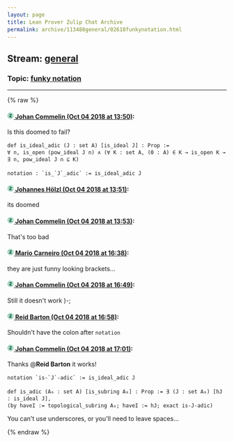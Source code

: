 ```yaml
---
layout: page
title: Lean Prover Zulip Chat Archive 
permalink: archive/113488general/02618funkynotation.html
---
```


## Stream: [general](index.html)
### Topic: [funky notation](02618funkynotation.html)

---


{% raw %}
#### [![Click to go to Zulip](../../assets/img/zulip2.png) Johan Commelin (Oct 04 2018 at 13:50)](https://leanprover.zulipchat.com/#narrow/stream/113488-general/topic/funky%20notation/near/135168245):
Is this doomed to fail?
```lean
def is_ideal_adic (J : set A) [is_ideal J] : Prop :=
∀ n, is_open (pow_ideal J n) ∧ (∀ K : set A, (0 : A) ∈ K → is_open K → ∃ n, pow_ideal J n ⊆ K)

notation : `is_`J`_adic` := is_ideal_adic J
```

#### [![Click to go to Zulip](../../assets/img/zulip2.png) Johannes Hölzl (Oct 04 2018 at 13:51)](https://leanprover.zulipchat.com/#narrow/stream/113488-general/topic/funky%20notation/near/135168274):
its doomed

#### [![Click to go to Zulip](../../assets/img/zulip2.png) Johan Commelin (Oct 04 2018 at 13:53)](https://leanprover.zulipchat.com/#narrow/stream/113488-general/topic/funky%20notation/near/135168386):
That's too bad

#### [![Click to go to Zulip](../../assets/img/zulip2.png) Mario Carneiro (Oct 04 2018 at 16:38)](https://leanprover.zulipchat.com/#narrow/stream/113488-general/topic/funky%20notation/near/135193028):
they are just funny looking brackets...

#### [![Click to go to Zulip](../../assets/img/zulip2.png) Johan Commelin (Oct 04 2018 at 16:49)](https://leanprover.zulipchat.com/#narrow/stream/113488-general/topic/funky%20notation/near/135193856):
Still it doesn't work )-;

#### [![Click to go to Zulip](../../assets/img/zulip2.png) Reid Barton (Oct 04 2018 at 16:58)](https://leanprover.zulipchat.com/#narrow/stream/113488-general/topic/funky%20notation/near/135194568):
Shouldn't have the colon after `notation`

#### [![Click to go to Zulip](../../assets/img/zulip2.png) Johan Commelin (Oct 04 2018 at 17:01)](https://leanprover.zulipchat.com/#narrow/stream/113488-general/topic/funky%20notation/near/135194768):
Thanks @**Reid Barton** it works!
```lean
notation `is-`J`-adic` := is_ideal_adic J

def is_adic (A₀ : set A) [is_subring A₀] : Prop := ∃ (J : set A₀) [hJ : is_ideal J],
(by haveI := topological_subring A₀; haveI := hJ; exact is-J-adic)
```
You can't use underscores, or you'll need to leave spaces...


{% endraw %}
